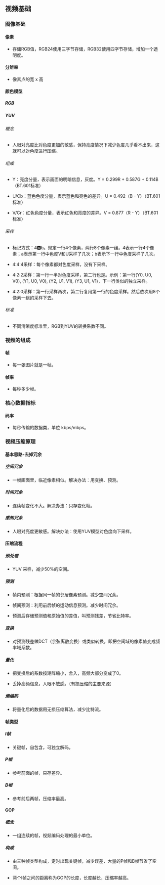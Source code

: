 ## 视频基础

### 图像基础

#### 像素

- 存储RGB值，RGB24使用三字节存储，RGB32使用四字节存储，增加一个透明度。

#### 分辨率

- 像素点的宽 x 高

#### 颜色模型

##### RGB 

##### YUV

###### 概念

- 人眼对亮度比对色度更加的敏感，保持亮度情况下减少色度几乎看不出来，这就可以对色度进行压缩。

###### 组成

- Y：亮度分量，表示画面的明暗信息，灰度。Y = 0.299R + 0.587G + 0.114B（BT.601标准）

- U/Cb：蓝色色度分量，表示蓝色和亮色的差异。U = 0.492（B - Y）（BT.601标准）

- V/Cr：红色色度分量，表示红色和亮度的差异。V = 0.877（R - Y）（BT.601标准）

###### 采样

- 标记方式：4:a:b。规定一行4个像素，两行8个像素一组。4表示一行4个像素；a表示第一行中色度V和U采样了几次；b表示下一行中色度采样了几次。

- 4:4:4采样：每个像素都对色度采样，没有下采样。

- 4:2:2采样：第一行一半对色度采样，第二行也是。示例：第一行(Y0, U0, V0), (Y1, U0, V0), (Y2, U1, V1), (Y3, U1, V1)，下一行类似的独立采样。

- 4:2:0采样：第一行采样两次，第二行复用第一行的色度采样。然后依次用8个像素一组的采样下去。

###### 标准

- 不同清晰度标准里，RGB到YUV的转换系数不同。


### 视频的组成

#### 帧

- 每一张图片就是一帧。

#### 帧率

- 每秒多少帧。

### 核心数据指标

#### 码率

- 每秒传输的数据类，单位 kbps/mbps。


### 视频压缩原理

#### 基本思路-去掉冗余

##### 空间冗余

- 一帧画面里，临近像素相似。解决办法：用变换、预测。

##### 时间冗余

- 连续帧变化不大。解决办法：只存变化帧。

##### 感知冗余

- 人眼对亮度更敏感。解决办法：使用YUV模型对色度向下采样。

#### 压缩流程

##### 预处理

- YUV 采样，减少50%的空间。

##### 预测

- 帧内预测：根据同一帧的邻居像素预测。减少空间冗余。

- 帧间预测：利用前后帧的运动信息预测。减少时间冗余。

- 预测后存储预测值和原始值的差值，叫预测残差，节省比特率。

##### 变换

- 对预测残差做DCT（余弦离散变换）或类似转换。即把空间域的像素值变成频率域系数。

##### 量化

- 把变换后的系数按矩阵缩小，舍入，高频大部分变成了0。

- 丢掉高频信息，人眼不敏感。（有损压缩的主要来源）

##### 熵编码

- 将量化后的数据用无损压缩算法，减少比特流。

#### 帧类型

##### I帧

- 关键帧，自包含，可独立解码。

##### P帧

- 参考前面的帧，只存差异。

##### B帧

- 参考前后两帧，压缩率最高。

#### GOP

##### 概念

- 一组连续的帧，视频编码处理的最小单位。

##### 构成

- 由三种帧类型构成，定时出现关键帧，减少误差，大量的P帧和B帧节省了空间。

- 两个I帧之间的距离称为GOP的长度，长度越长，压缩率越高。